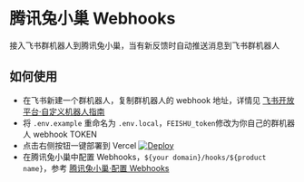 # 腾讯兔小巢 Webhooks
接入飞书群机器人到腾讯兔小巢，当有新反馈时自动推送消息到飞书群机器人

## 如何使用
- 在飞书新建一个群机器人，复制群机器人的 webhook 地址，详情见 [飞书开放平台·自定义机器人指南](https://open.feishu.cn/document/ukTMukTMukTM/ucTM5YjL3ETO24yNxkjN)
- 将 `.env.example` 重命名为 `.env.local`，`FEISHU_token`修改为你自己的群机器人 webhook TOKEN
- 点击右侧按钮一键部署到 Vercel [![Deploy](https://vercel.com/button)](https://vercel.com/new/clone?repository-url=https://github.com/tyanbiao/txc-webhooks.git)
- 在腾讯兔小巢中配置 Webhooks，`${your domain}/hooks/${product name}`，参考 [腾讯兔小巢·配置 Webhooks](https://txc.qq.com/helper/webHookGuide)
